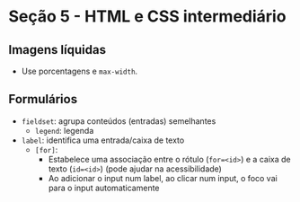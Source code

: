 # Seção 5 - HTML e CSS intermediário

## Imagens líquidas

- Use porcentagens e `max-width`.

## Formulários

- `fieldset`: agrupa conteúdos (entradas) semelhantes
  - `legend`: legenda
- `label`: identifica uma entrada/caixa de texto
  - `[for]`:
    - Estabelece uma associação entre o rótulo (`for=<id>`) e a caixa de texto (`id=<id>`) (pode ajudar na acessibilidade)
    - Ao adicionar o input num label, ao clicar num input, o foco vai para o input automaticamente